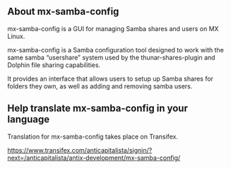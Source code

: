 ## About mx-samba-config

mx-samba-config is a GUI for managing Samba shares and users on MX Linux.

mx-samba-config is a Samba configuration tool designed to work with the same samba “usershare” system used by the thunar-shares-plugin and Dolphin file sharing capabilities.

It provides an interface that allows users to setup up Samba shares for folders they own, as well as adding and removing samba users.

## Help translate mx-samba-config in your language

Translation for mx-samba-config takes place on Transifex.

https://www.transifex.com/anticapitalista/signin/?next=/anticapitalista/antix-development/mx-samba-config/
